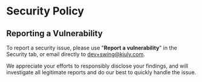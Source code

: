 # Security Policy

## Reporting a Vulnerability

To report a security issue, please use "**Report a vulnerability**" in the Security tab, or email directly to dev+swing@kjuly.com.

We appreciate your efforts to responsibly disclose your findings, and will investigate all legitimate reports and do our best to quickly handle the issue.
